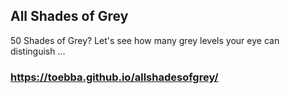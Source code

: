 ## All Shades of Grey
50 Shades of Grey? Let's see how many grey levels your eye can distinguish ...

### https://toebba.github.io/allshadesofgrey/
